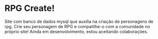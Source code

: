 # RPG Create!
 Site com banco de dados mysql que auxilia na criação de personagens de rpg.
 Crie seu personagem de RPG e compatilhe-o com a comunidade no próprio site!
 Ainda em desenvolvimento, estou aceitando colaborações.

